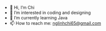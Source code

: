 - 👋 Hi, I’m Chi
- 👀 I’m interested in coding and designing
- 🌱 I’m currently learning Java
- 📫 How to reach me: nglinhchi65@gmail.com

<!---
nglinhchi98/nglinhchi98 is a ✨ special ✨ repository because its `README.md` (this file) appears on your GitHub profile.
You can click the Preview link to take a look at your changes.
--->
